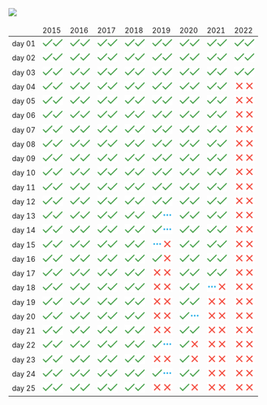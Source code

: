 ![](https://img.shields.io/badge/stars⭐-315/400-yellow)
<table>
<thead>
	<tr>
		<td></td>
		<td>2015</td>
		<td>2016</td>
		<td>2017</td>
		<td>2018</td>
		<td>2019</td>
		<td>2020</td>
		<td>2021</td>
		<td>2022</td>
	</tr>
</thead>
<tbody>
	<tr>
		<td>day 01</td>
		<td><a href="solutions/2015/day01/task1"><img src="misc/images/solved.png" width="20" height="20"></a><a href="solutions/2015/day01/task2"><img src="misc/images/solved.png" width="20" height="20"></a></td>
		<td><a href="solutions/2016/day01/task1"><img src="misc/images/solved.png" width="20" height="20"></a><a href="solutions/2016/day01/task2"><img src="misc/images/solved.png" width="20" height="20"></a></td>
		<td><a href="solutions/2017/day01/task1"><img src="misc/images/solved.png" width="20" height="20"></a><a href="solutions/2017/day01/task2"><img src="misc/images/solved.png" width="20" height="20"></a></td>
		<td><a href="solutions/2018/day01/task1"><img src="misc/images/solved.png" width="20" height="20"></a><a href="solutions/2018/day01/task2"><img src="misc/images/solved.png" width="20" height="20"></a></td>
		<td><a href="solutions/2019/day01/task1"><img src="misc/images/solved.png" width="20" height="20"></a><a href="solutions/2019/day01/task2"><img src="misc/images/solved.png" width="20" height="20"></a></td>
		<td><a href="solutions/2020/day01/task1"><img src="misc/images/solved.png" width="20" height="20"></a><a href="solutions/2020/day01/task2"><img src="misc/images/solved.png" width="20" height="20"></a></td>
		<td><a href="solutions/2021/day01/task1"><img src="misc/images/solved.png" width="20" height="20"></a><a href="solutions/2021/day01/task2"><img src="misc/images/solved.png" width="20" height="20"></a></td>
		<td><a href="solutions/2022/day01/task1"><img src="misc/images/solved.png" width="20" height="20"></a><a href="solutions/2022/day01/task2"><img src="misc/images/solved.png" width="20" height="20"></a></td>
	</tr>
	<tr>
		<td>day 02</td>
		<td><a href="solutions/2015/day02/task1"><img src="misc/images/solved.png" width="20" height="20"></a><a href="solutions/2015/day02/task2"><img src="misc/images/solved.png" width="20" height="20"></a></td>
		<td><a href="solutions/2016/day02/task1"><img src="misc/images/solved.png" width="20" height="20"></a><a href="solutions/2016/day02/task2"><img src="misc/images/solved.png" width="20" height="20"></a></td>
		<td><a href="solutions/2017/day02/task1"><img src="misc/images/solved.png" width="20" height="20"></a><a href="solutions/2017/day02/task2"><img src="misc/images/solved.png" width="20" height="20"></a></td>
		<td><a href="solutions/2018/day02/task1"><img src="misc/images/solved.png" width="20" height="20"></a><a href="solutions/2018/day02/task2"><img src="misc/images/solved.png" width="20" height="20"></a></td>
		<td><a href="solutions/2019/day02/task1"><img src="misc/images/solved.png" width="20" height="20"></a><a href="solutions/2019/day02/task2"><img src="misc/images/solved.png" width="20" height="20"></a></td>
		<td><a href="solutions/2020/day02/task1"><img src="misc/images/solved.png" width="20" height="20"></a><a href="solutions/2020/day02/task2"><img src="misc/images/solved.png" width="20" height="20"></a></td>
		<td><a href="solutions/2021/day02/task1"><img src="misc/images/solved.png" width="20" height="20"></a><a href="solutions/2021/day02/task2"><img src="misc/images/solved.png" width="20" height="20"></a></td>
		<td><a href="solutions/2022/day02/task1"><img src="misc/images/solved.png" width="20" height="20"></a><a href="solutions/2022/day02/task2"><img src="misc/images/solved.png" width="20" height="20"></a></td>
	</tr>
	<tr>
		<td>day 03</td>
		<td><a href="solutions/2015/day03/task1"><img src="misc/images/solved.png" width="20" height="20"></a><a href="solutions/2015/day03/task2"><img src="misc/images/solved.png" width="20" height="20"></a></td>
		<td><a href="solutions/2016/day03/task1"><img src="misc/images/solved.png" width="20" height="20"></a><a href="solutions/2016/day03/task2"><img src="misc/images/solved.png" width="20" height="20"></a></td>
		<td><a href="solutions/2017/day03/task1"><img src="misc/images/solved.png" width="20" height="20"></a><a href="solutions/2017/day03/task2"><img src="misc/images/solved.png" width="20" height="20"></a></td>
		<td><a href="solutions/2018/day03/task1"><img src="misc/images/solved.png" width="20" height="20"></a><a href="solutions/2018/day03/task2"><img src="misc/images/solved.png" width="20" height="20"></a></td>
		<td><a href="solutions/2019/day03/task1"><img src="misc/images/solved.png" width="20" height="20"></a><a href="solutions/2019/day03/task2"><img src="misc/images/solved.png" width="20" height="20"></a></td>
		<td><a href="solutions/2020/day03/task1"><img src="misc/images/solved.png" width="20" height="20"></a><a href="solutions/2020/day03/task2"><img src="misc/images/solved.png" width="20" height="20"></a></td>
		<td><a href="solutions/2021/day03/task1"><img src="misc/images/solved.png" width="20" height="20"></a><a href="solutions/2021/day03/task2"><img src="misc/images/solved.png" width="20" height="20"></a></td>
		<td><a href="solutions/2022/day03/task1"><img src="misc/images/solved.png" width="20" height="20"></a><a href="solutions/2022/day03/task2"><img src="misc/images/solved.png" width="20" height="20"></a></td>
	</tr>
	<tr>
		<td>day 04</td>
		<td><a href="solutions/2015/day04/task1"><img src="misc/images/solved.png" width="20" height="20"></a><a href="solutions/2015/day04/task2"><img src="misc/images/solved.png" width="20" height="20"></a></td>
		<td><a href="solutions/2016/day04/task1"><img src="misc/images/solved.png" width="20" height="20"></a><a href="solutions/2016/day04/task2"><img src="misc/images/solved.png" width="20" height="20"></a></td>
		<td><a href="solutions/2017/day04/task1"><img src="misc/images/solved.png" width="20" height="20"></a><a href="solutions/2017/day04/task2"><img src="misc/images/solved.png" width="20" height="20"></a></td>
		<td><a href="solutions/2018/day04/task1"><img src="misc/images/solved.png" width="20" height="20"></a><a href="solutions/2018/day04/task2"><img src="misc/images/solved.png" width="20" height="20"></a></td>
		<td><a href="solutions/2019/day04/task1"><img src="misc/images/solved.png" width="20" height="20"></a><a href="solutions/2019/day04/task2"><img src="misc/images/solved.png" width="20" height="20"></a></td>
		<td><a href="solutions/2020/day04/task1"><img src="misc/images/solved.png" width="20" height="20"></a><a href="solutions/2020/day04/task2"><img src="misc/images/solved.png" width="20" height="20"></a></td>
		<td><a href="solutions/2021/day04/task1"><img src="misc/images/solved.png" width="20" height="20"></a><a href="solutions/2021/day04/task2"><img src="misc/images/solved.png" width="20" height="20"></a></td>
		<td><a href="solutions/2022/day04/task1"><img src="misc/images/notStarted.png" width="20" height="20"></a><a href="solutions/2022/day04/task2"><img src="misc/images/notStarted.png" width="20" height="20"></a></td>
	</tr>
	<tr>
		<td>day 05</td>
		<td><a href="solutions/2015/day05/task1"><img src="misc/images/solved.png" width="20" height="20"></a><a href="solutions/2015/day05/task2"><img src="misc/images/solved.png" width="20" height="20"></a></td>
		<td><a href="solutions/2016/day05/task1"><img src="misc/images/solved.png" width="20" height="20"></a><a href="solutions/2016/day05/task2"><img src="misc/images/solved.png" width="20" height="20"></a></td>
		<td><a href="solutions/2017/day05/task1"><img src="misc/images/solved.png" width="20" height="20"></a><a href="solutions/2017/day05/task2"><img src="misc/images/solved.png" width="20" height="20"></a></td>
		<td><a href="solutions/2018/day05/task1"><img src="misc/images/solved.png" width="20" height="20"></a><a href="solutions/2018/day05/task2"><img src="misc/images/solved.png" width="20" height="20"></a></td>
		<td><a href="solutions/2019/day05/task1"><img src="misc/images/solved.png" width="20" height="20"></a><a href="solutions/2019/day05/task2"><img src="misc/images/solved.png" width="20" height="20"></a></td>
		<td><a href="solutions/2020/day05/task1"><img src="misc/images/solved.png" width="20" height="20"></a><a href="solutions/2020/day05/task2"><img src="misc/images/solved.png" width="20" height="20"></a></td>
		<td><a href="solutions/2021/day05/task1"><img src="misc/images/solved.png" width="20" height="20"></a><a href="solutions/2021/day05/task2"><img src="misc/images/solved.png" width="20" height="20"></a></td>
		<td><a href="solutions/2022/day05/task1"><img src="misc/images/notStarted.png" width="20" height="20"></a><a href="solutions/2022/day05/task2"><img src="misc/images/notStarted.png" width="20" height="20"></a></td>
	</tr>
	<tr>
		<td>day 06</td>
		<td><a href="solutions/2015/day06/task1"><img src="misc/images/solved.png" width="20" height="20"></a><a href="solutions/2015/day06/task2"><img src="misc/images/solved.png" width="20" height="20"></a></td>
		<td><a href="solutions/2016/day06/task1"><img src="misc/images/solved.png" width="20" height="20"></a><a href="solutions/2016/day06/task2"><img src="misc/images/solved.png" width="20" height="20"></a></td>
		<td><a href="solutions/2017/day06/task1"><img src="misc/images/solved.png" width="20" height="20"></a><a href="solutions/2017/day06/task2"><img src="misc/images/solved.png" width="20" height="20"></a></td>
		<td><a href="solutions/2018/day06/task1"><img src="misc/images/solved.png" width="20" height="20"></a><a href="solutions/2018/day06/task2"><img src="misc/images/solved.png" width="20" height="20"></a></td>
		<td><a href="solutions/2019/day06/task1"><img src="misc/images/solved.png" width="20" height="20"></a><a href="solutions/2019/day06/task2"><img src="misc/images/solved.png" width="20" height="20"></a></td>
		<td><a href="solutions/2020/day06/task1"><img src="misc/images/solved.png" width="20" height="20"></a><a href="solutions/2020/day06/task2"><img src="misc/images/solved.png" width="20" height="20"></a></td>
		<td><a href="solutions/2021/day06/task1"><img src="misc/images/solved.png" width="20" height="20"></a><a href="solutions/2021/day06/task2"><img src="misc/images/solved.png" width="20" height="20"></a></td>
		<td><a href="solutions/2022/day06/task1"><img src="misc/images/notStarted.png" width="20" height="20"></a><a href="solutions/2022/day06/task2"><img src="misc/images/notStarted.png" width="20" height="20"></a></td>
	</tr>
	<tr>
		<td>day 07</td>
		<td><a href="solutions/2015/day07/task1"><img src="misc/images/solved.png" width="20" height="20"></a><a href="solutions/2015/day07/task2"><img src="misc/images/solved.png" width="20" height="20"></a></td>
		<td><a href="solutions/2016/day07/task1"><img src="misc/images/solved.png" width="20" height="20"></a><a href="solutions/2016/day07/task2"><img src="misc/images/solved.png" width="20" height="20"></a></td>
		<td><a href="solutions/2017/day07/task1"><img src="misc/images/solved.png" width="20" height="20"></a><a href="solutions/2017/day07/task2"><img src="misc/images/solved.png" width="20" height="20"></a></td>
		<td><a href="solutions/2018/day07/task1"><img src="misc/images/solved.png" width="20" height="20"></a><a href="solutions/2018/day07/task2"><img src="misc/images/solved.png" width="20" height="20"></a></td>
		<td><a href="solutions/2019/day07/task1"><img src="misc/images/solved.png" width="20" height="20"></a><a href="solutions/2019/day07/task2"><img src="misc/images/solved.png" width="20" height="20"></a></td>
		<td><a href="solutions/2020/day07/task1"><img src="misc/images/solved.png" width="20" height="20"></a><a href="solutions/2020/day07/task2"><img src="misc/images/solved.png" width="20" height="20"></a></td>
		<td><a href="solutions/2021/day07/task1"><img src="misc/images/solved.png" width="20" height="20"></a><a href="solutions/2021/day07/task2"><img src="misc/images/solved.png" width="20" height="20"></a></td>
		<td><a href="solutions/2022/day07/task1"><img src="misc/images/notStarted.png" width="20" height="20"></a><a href="solutions/2022/day07/task2"><img src="misc/images/notStarted.png" width="20" height="20"></a></td>
	</tr>
	<tr>
		<td>day 08</td>
		<td><a href="solutions/2015/day08/task1"><img src="misc/images/solved.png" width="20" height="20"></a><a href="solutions/2015/day08/task2"><img src="misc/images/solved.png" width="20" height="20"></a></td>
		<td><a href="solutions/2016/day08/task1"><img src="misc/images/solved.png" width="20" height="20"></a><a href="solutions/2016/day08/task2"><img src="misc/images/solved.png" width="20" height="20"></a></td>
		<td><a href="solutions/2017/day08/task1"><img src="misc/images/solved.png" width="20" height="20"></a><a href="solutions/2017/day08/task2"><img src="misc/images/solved.png" width="20" height="20"></a></td>
		<td><a href="solutions/2018/day08/task1"><img src="misc/images/solved.png" width="20" height="20"></a><a href="solutions/2018/day08/task2"><img src="misc/images/solved.png" width="20" height="20"></a></td>
		<td><a href="solutions/2019/day08/task1"><img src="misc/images/solved.png" width="20" height="20"></a><a href="solutions/2019/day08/task2"><img src="misc/images/solved.png" width="20" height="20"></a></td>
		<td><a href="solutions/2020/day08/task1"><img src="misc/images/solved.png" width="20" height="20"></a><a href="solutions/2020/day08/task2"><img src="misc/images/solved.png" width="20" height="20"></a></td>
		<td><a href="solutions/2021/day08/task1"><img src="misc/images/solved.png" width="20" height="20"></a><a href="solutions/2021/day08/task2"><img src="misc/images/solved.png" width="20" height="20"></a></td>
		<td><a href="solutions/2022/day08/task1"><img src="misc/images/notStarted.png" width="20" height="20"></a><a href="solutions/2022/day08/task2"><img src="misc/images/notStarted.png" width="20" height="20"></a></td>
	</tr>
	<tr>
		<td>day 09</td>
		<td><a href="solutions/2015/day09/task1"><img src="misc/images/solved.png" width="20" height="20"></a><a href="solutions/2015/day09/task2"><img src="misc/images/solved.png" width="20" height="20"></a></td>
		<td><a href="solutions/2016/day09/task1"><img src="misc/images/solved.png" width="20" height="20"></a><a href="solutions/2016/day09/task2"><img src="misc/images/solved.png" width="20" height="20"></a></td>
		<td><a href="solutions/2017/day09/task1"><img src="misc/images/solved.png" width="20" height="20"></a><a href="solutions/2017/day09/task2"><img src="misc/images/solved.png" width="20" height="20"></a></td>
		<td><a href="solutions/2018/day09/task1"><img src="misc/images/solved.png" width="20" height="20"></a><a href="solutions/2018/day09/task2"><img src="misc/images/solved.png" width="20" height="20"></a></td>
		<td><a href="solutions/2019/day09/task1"><img src="misc/images/solved.png" width="20" height="20"></a><a href="solutions/2019/day09/task2"><img src="misc/images/solved.png" width="20" height="20"></a></td>
		<td><a href="solutions/2020/day09/task1"><img src="misc/images/solved.png" width="20" height="20"></a><a href="solutions/2020/day09/task2"><img src="misc/images/solved.png" width="20" height="20"></a></td>
		<td><a href="solutions/2021/day09/task1"><img src="misc/images/solved.png" width="20" height="20"></a><a href="solutions/2021/day09/task2"><img src="misc/images/solved.png" width="20" height="20"></a></td>
		<td><a href="solutions/2022/day09/task1"><img src="misc/images/notStarted.png" width="20" height="20"></a><a href="solutions/2022/day09/task2"><img src="misc/images/notStarted.png" width="20" height="20"></a></td>
	</tr>
	<tr>
		<td>day 10</td>
		<td><a href="solutions/2015/day10/task1"><img src="misc/images/solved.png" width="20" height="20"></a><a href="solutions/2015/day10/task2"><img src="misc/images/solved.png" width="20" height="20"></a></td>
		<td><a href="solutions/2016/day10/task1"><img src="misc/images/solved.png" width="20" height="20"></a><a href="solutions/2016/day10/task2"><img src="misc/images/solved.png" width="20" height="20"></a></td>
		<td><a href="solutions/2017/day10/task1"><img src="misc/images/solved.png" width="20" height="20"></a><a href="solutions/2017/day10/task2"><img src="misc/images/solved.png" width="20" height="20"></a></td>
		<td><a href="solutions/2018/day10/task1"><img src="misc/images/solved.png" width="20" height="20"></a><a href="solutions/2018/day10/task2"><img src="misc/images/solved.png" width="20" height="20"></a></td>
		<td><a href="solutions/2019/day10/task1"><img src="misc/images/solved.png" width="20" height="20"></a><a href="solutions/2019/day10/task2"><img src="misc/images/solved.png" width="20" height="20"></a></td>
		<td><a href="solutions/2020/day10/task1"><img src="misc/images/solved.png" width="20" height="20"></a><a href="solutions/2020/day10/task2"><img src="misc/images/solved.png" width="20" height="20"></a></td>
		<td><a href="solutions/2021/day10/task1"><img src="misc/images/solved.png" width="20" height="20"></a><a href="solutions/2021/day10/task2"><img src="misc/images/solved.png" width="20" height="20"></a></td>
		<td><a href="solutions/2022/day10/task1"><img src="misc/images/notStarted.png" width="20" height="20"></a><a href="solutions/2022/day10/task2"><img src="misc/images/notStarted.png" width="20" height="20"></a></td>
	</tr>
	<tr>
		<td>day 11</td>
		<td><a href="solutions/2015/day11/task1"><img src="misc/images/solved.png" width="20" height="20"></a><a href="solutions/2015/day11/task2"><img src="misc/images/solved.png" width="20" height="20"></a></td>
		<td><a href="solutions/2016/day11/task1"><img src="misc/images/solved.png" width="20" height="20"></a><a href="solutions/2016/day11/task2"><img src="misc/images/solved.png" width="20" height="20"></a></td>
		<td><a href="solutions/2017/day11/task1"><img src="misc/images/solved.png" width="20" height="20"></a><a href="solutions/2017/day11/task2"><img src="misc/images/solved.png" width="20" height="20"></a></td>
		<td><a href="solutions/2018/day11/task1"><img src="misc/images/solved.png" width="20" height="20"></a><a href="solutions/2018/day11/task2"><img src="misc/images/solved.png" width="20" height="20"></a></td>
		<td><a href="solutions/2019/day11/task1"><img src="misc/images/solved.png" width="20" height="20"></a><a href="solutions/2019/day11/task2"><img src="misc/images/solved.png" width="20" height="20"></a></td>
		<td><a href="solutions/2020/day11/task1"><img src="misc/images/solved.png" width="20" height="20"></a><a href="solutions/2020/day11/task2"><img src="misc/images/solved.png" width="20" height="20"></a></td>
		<td><a href="solutions/2021/day11/task1"><img src="misc/images/solved.png" width="20" height="20"></a><a href="solutions/2021/day11/task2"><img src="misc/images/solved.png" width="20" height="20"></a></td>
		<td><a href="solutions/2022/day11/task1"><img src="misc/images/notStarted.png" width="20" height="20"></a><a href="solutions/2022/day11/task2"><img src="misc/images/notStarted.png" width="20" height="20"></a></td>
	</tr>
	<tr>
		<td>day 12</td>
		<td><a href="solutions/2015/day12/task1"><img src="misc/images/solved.png" width="20" height="20"></a><a href="solutions/2015/day12/task2"><img src="misc/images/solved.png" width="20" height="20"></a></td>
		<td><a href="solutions/2016/day12/task1"><img src="misc/images/solved.png" width="20" height="20"></a><a href="solutions/2016/day12/task2"><img src="misc/images/solved.png" width="20" height="20"></a></td>
		<td><a href="solutions/2017/day12/task1"><img src="misc/images/solved.png" width="20" height="20"></a><a href="solutions/2017/day12/task2"><img src="misc/images/solved.png" width="20" height="20"></a></td>
		<td><a href="solutions/2018/day12/task1"><img src="misc/images/solved.png" width="20" height="20"></a><a href="solutions/2018/day12/task2"><img src="misc/images/solved.png" width="20" height="20"></a></td>
		<td><a href="solutions/2019/day12/task1"><img src="misc/images/solved.png" width="20" height="20"></a><a href="solutions/2019/day12/task2"><img src="misc/images/solved.png" width="20" height="20"></a></td>
		<td><a href="solutions/2020/day12/task1"><img src="misc/images/solved.png" width="20" height="20"></a><a href="solutions/2020/day12/task2"><img src="misc/images/solved.png" width="20" height="20"></a></td>
		<td><a href="solutions/2021/day12/task1"><img src="misc/images/solved.png" width="20" height="20"></a><a href="solutions/2021/day12/task2"><img src="misc/images/solved.png" width="20" height="20"></a></td>
		<td><a href="solutions/2022/day12/task1"><img src="misc/images/notStarted.png" width="20" height="20"></a><a href="solutions/2022/day12/task2"><img src="misc/images/notStarted.png" width="20" height="20"></a></td>
	</tr>
	<tr>
		<td>day 13</td>
		<td><a href="solutions/2015/day13/task1"><img src="misc/images/solved.png" width="20" height="20"></a><a href="solutions/2015/day13/task2"><img src="misc/images/solved.png" width="20" height="20"></a></td>
		<td><a href="solutions/2016/day13/task1"><img src="misc/images/solved.png" width="20" height="20"></a><a href="solutions/2016/day13/task2"><img src="misc/images/solved.png" width="20" height="20"></a></td>
		<td><a href="solutions/2017/day13/task1"><img src="misc/images/solved.png" width="20" height="20"></a><a href="solutions/2017/day13/task2"><img src="misc/images/solved.png" width="20" height="20"></a></td>
		<td><a href="solutions/2018/day13/task1"><img src="misc/images/solved.png" width="20" height="20"></a><a href="solutions/2018/day13/task2"><img src="misc/images/solved.png" width="20" height="20"></a></td>
		<td><a href="solutions/2019/day13/task1"><img src="misc/images/solved.png" width="20" height="20"></a><a href="solutions/2019/day13/task2"><img src="misc/images/inProgress.png" width="20" height="20"></a></td>
		<td><a href="solutions/2020/day13/task1"><img src="misc/images/solved.png" width="20" height="20"></a><a href="solutions/2020/day13/task2"><img src="misc/images/solved.png" width="20" height="20"></a></td>
		<td><a href="solutions/2021/day13/task1"><img src="misc/images/solved.png" width="20" height="20"></a><a href="solutions/2021/day13/task2"><img src="misc/images/solved.png" width="20" height="20"></a></td>
		<td><a href="solutions/2022/day13/task1"><img src="misc/images/notStarted.png" width="20" height="20"></a><a href="solutions/2022/day13/task2"><img src="misc/images/notStarted.png" width="20" height="20"></a></td>
	</tr>
	<tr>
		<td>day 14</td>
		<td><a href="solutions/2015/day14/task1"><img src="misc/images/solved.png" width="20" height="20"></a><a href="solutions/2015/day14/task2"><img src="misc/images/solved.png" width="20" height="20"></a></td>
		<td><a href="solutions/2016/day14/task1"><img src="misc/images/solved.png" width="20" height="20"></a><a href="solutions/2016/day14/task2"><img src="misc/images/solved.png" width="20" height="20"></a></td>
		<td><a href="solutions/2017/day14/task1"><img src="misc/images/solved.png" width="20" height="20"></a><a href="solutions/2017/day14/task2"><img src="misc/images/solved.png" width="20" height="20"></a></td>
		<td><a href="solutions/2018/day14/task1"><img src="misc/images/solved.png" width="20" height="20"></a><a href="solutions/2018/day14/task2"><img src="misc/images/solved.png" width="20" height="20"></a></td>
		<td><a href="solutions/2019/day14/task1"><img src="misc/images/solved.png" width="20" height="20"></a><a href="solutions/2019/day14/task2"><img src="misc/images/inProgress.png" width="20" height="20"></a></td>
		<td><a href="solutions/2020/day14/task1"><img src="misc/images/solved.png" width="20" height="20"></a><a href="solutions/2020/day14/task2"><img src="misc/images/solved.png" width="20" height="20"></a></td>
		<td><a href="solutions/2021/day14/task1"><img src="misc/images/solved.png" width="20" height="20"></a><a href="solutions/2021/day14/task2"><img src="misc/images/solved.png" width="20" height="20"></a></td>
		<td><a href="solutions/2022/day14/task1"><img src="misc/images/notStarted.png" width="20" height="20"></a><a href="solutions/2022/day14/task2"><img src="misc/images/notStarted.png" width="20" height="20"></a></td>
	</tr>
	<tr>
		<td>day 15</td>
		<td><a href="solutions/2015/day15/task1"><img src="misc/images/solved.png" width="20" height="20"></a><a href="solutions/2015/day15/task2"><img src="misc/images/solved.png" width="20" height="20"></a></td>
		<td><a href="solutions/2016/day15/task1"><img src="misc/images/solved.png" width="20" height="20"></a><a href="solutions/2016/day15/task2"><img src="misc/images/solved.png" width="20" height="20"></a></td>
		<td><a href="solutions/2017/day15/task1"><img src="misc/images/solved.png" width="20" height="20"></a><a href="solutions/2017/day15/task2"><img src="misc/images/solved.png" width="20" height="20"></a></td>
		<td><a href="solutions/2018/day15/task1"><img src="misc/images/solved.png" width="20" height="20"></a><a href="solutions/2018/day15/task2"><img src="misc/images/solved.png" width="20" height="20"></a></td>
		<td><a href="solutions/2019/day15/task1"><img src="misc/images/inProgress.png" width="20" height="20"></a><a href="solutions/2019/day15/task2"><img src="misc/images/notStarted.png" width="20" height="20"></a></td>
		<td><a href="solutions/2020/day15/task1"><img src="misc/images/solved.png" width="20" height="20"></a><a href="solutions/2020/day15/task2"><img src="misc/images/solved.png" width="20" height="20"></a></td>
		<td><a href="solutions/2021/day15/task1"><img src="misc/images/solved.png" width="20" height="20"></a><a href="solutions/2021/day15/task2"><img src="misc/images/solved.png" width="20" height="20"></a></td>
		<td><a href="solutions/2022/day15/task1"><img src="misc/images/notStarted.png" width="20" height="20"></a><a href="solutions/2022/day15/task2"><img src="misc/images/notStarted.png" width="20" height="20"></a></td>
	</tr>
	<tr>
		<td>day 16</td>
		<td><a href="solutions/2015/day16/task1"><img src="misc/images/solved.png" width="20" height="20"></a><a href="solutions/2015/day16/task2"><img src="misc/images/solved.png" width="20" height="20"></a></td>
		<td><a href="solutions/2016/day16/task1"><img src="misc/images/solved.png" width="20" height="20"></a><a href="solutions/2016/day16/task2"><img src="misc/images/solved.png" width="20" height="20"></a></td>
		<td><a href="solutions/2017/day16/task1"><img src="misc/images/solved.png" width="20" height="20"></a><a href="solutions/2017/day16/task2"><img src="misc/images/solved.png" width="20" height="20"></a></td>
		<td><a href="solutions/2018/day16/task1"><img src="misc/images/solved.png" width="20" height="20"></a><a href="solutions/2018/day16/task2"><img src="misc/images/solved.png" width="20" height="20"></a></td>
		<td><a href="solutions/2019/day16/task1"><img src="misc/images/solved.png" width="20" height="20"></a><a href="solutions/2019/day16/task2"><img src="misc/images/notStarted.png" width="20" height="20"></a></td>
		<td><a href="solutions/2020/day16/task1"><img src="misc/images/solved.png" width="20" height="20"></a><a href="solutions/2020/day16/task2"><img src="misc/images/solved.png" width="20" height="20"></a></td>
		<td><a href="solutions/2021/day16/task1"><img src="misc/images/solved.png" width="20" height="20"></a><a href="solutions/2021/day16/task2"><img src="misc/images/solved.png" width="20" height="20"></a></td>
		<td><a href="solutions/2022/day16/task1"><img src="misc/images/notStarted.png" width="20" height="20"></a><a href="solutions/2022/day16/task2"><img src="misc/images/notStarted.png" width="20" height="20"></a></td>
	</tr>
	<tr>
		<td>day 17</td>
		<td><a href="solutions/2015/day17/task1"><img src="misc/images/solved.png" width="20" height="20"></a><a href="solutions/2015/day17/task2"><img src="misc/images/solved.png" width="20" height="20"></a></td>
		<td><a href="solutions/2016/day17/task1"><img src="misc/images/solved.png" width="20" height="20"></a><a href="solutions/2016/day17/task2"><img src="misc/images/solved.png" width="20" height="20"></a></td>
		<td><a href="solutions/2017/day17/task1"><img src="misc/images/solved.png" width="20" height="20"></a><a href="solutions/2017/day17/task2"><img src="misc/images/solved.png" width="20" height="20"></a></td>
		<td><a href="solutions/2018/day17/task1"><img src="misc/images/solved.png" width="20" height="20"></a><a href="solutions/2018/day17/task2"><img src="misc/images/solved.png" width="20" height="20"></a></td>
		<td><a href="solutions/2019/day17/task1"><img src="misc/images/notStarted.png" width="20" height="20"></a><a href="solutions/2019/day17/task2"><img src="misc/images/notStarted.png" width="20" height="20"></a></td>
		<td><a href="solutions/2020/day17/task1"><img src="misc/images/solved.png" width="20" height="20"></a><a href="solutions/2020/day17/task2"><img src="misc/images/solved.png" width="20" height="20"></a></td>
		<td><a href="solutions/2021/day17/task1"><img src="misc/images/solved.png" width="20" height="20"></a><a href="solutions/2021/day17/task2"><img src="misc/images/solved.png" width="20" height="20"></a></td>
		<td><a href="solutions/2022/day17/task1"><img src="misc/images/notStarted.png" width="20" height="20"></a><a href="solutions/2022/day17/task2"><img src="misc/images/notStarted.png" width="20" height="20"></a></td>
	</tr>
	<tr>
		<td>day 18</td>
		<td><a href="solutions/2015/day18/task1"><img src="misc/images/solved.png" width="20" height="20"></a><a href="solutions/2015/day18/task2"><img src="misc/images/solved.png" width="20" height="20"></a></td>
		<td><a href="solutions/2016/day18/task1"><img src="misc/images/solved.png" width="20" height="20"></a><a href="solutions/2016/day18/task2"><img src="misc/images/solved.png" width="20" height="20"></a></td>
		<td><a href="solutions/2017/day18/task1"><img src="misc/images/solved.png" width="20" height="20"></a><a href="solutions/2017/day18/task2"><img src="misc/images/solved.png" width="20" height="20"></a></td>
		<td><a href="solutions/2018/day18/task1"><img src="misc/images/solved.png" width="20" height="20"></a><a href="solutions/2018/day18/task2"><img src="misc/images/solved.png" width="20" height="20"></a></td>
		<td><a href="solutions/2019/day18/task1"><img src="misc/images/notStarted.png" width="20" height="20"></a><a href="solutions/2019/day18/task2"><img src="misc/images/notStarted.png" width="20" height="20"></a></td>
		<td><a href="solutions/2020/day18/task1"><img src="misc/images/solved.png" width="20" height="20"></a><a href="solutions/2020/day18/task2"><img src="misc/images/solved.png" width="20" height="20"></a></td>
		<td><a href="solutions/2021/day18/task1"><img src="misc/images/inProgress.png" width="20" height="20"></a><a href="solutions/2021/day18/task2"><img src="misc/images/notStarted.png" width="20" height="20"></a></td>
		<td><a href="solutions/2022/day18/task1"><img src="misc/images/notStarted.png" width="20" height="20"></a><a href="solutions/2022/day18/task2"><img src="misc/images/notStarted.png" width="20" height="20"></a></td>
	</tr>
	<tr>
		<td>day 19</td>
		<td><a href="solutions/2015/day19/task1"><img src="misc/images/solved.png" width="20" height="20"></a><a href="solutions/2015/day19/task2"><img src="misc/images/solved.png" width="20" height="20"></a></td>
		<td><a href="solutions/2016/day19/task1"><img src="misc/images/solved.png" width="20" height="20"></a><a href="solutions/2016/day19/task2"><img src="misc/images/solved.png" width="20" height="20"></a></td>
		<td><a href="solutions/2017/day19/task1"><img src="misc/images/solved.png" width="20" height="20"></a><a href="solutions/2017/day19/task2"><img src="misc/images/solved.png" width="20" height="20"></a></td>
		<td><a href="solutions/2018/day19/task1"><img src="misc/images/solved.png" width="20" height="20"></a><a href="solutions/2018/day19/task2"><img src="misc/images/solved.png" width="20" height="20"></a></td>
		<td><a href="solutions/2019/day19/task1"><img src="misc/images/notStarted.png" width="20" height="20"></a><a href="solutions/2019/day19/task2"><img src="misc/images/notStarted.png" width="20" height="20"></a></td>
		<td><a href="solutions/2020/day19/task1"><img src="misc/images/solved.png" width="20" height="20"></a><a href="solutions/2020/day19/task2"><img src="misc/images/solved.png" width="20" height="20"></a></td>
		<td><a href="solutions/2021/day19/task1"><img src="misc/images/notStarted.png" width="20" height="20"></a><a href="solutions/2021/day19/task2"><img src="misc/images/notStarted.png" width="20" height="20"></a></td>
		<td><a href="solutions/2022/day19/task1"><img src="misc/images/notStarted.png" width="20" height="20"></a><a href="solutions/2022/day19/task2"><img src="misc/images/notStarted.png" width="20" height="20"></a></td>
	</tr>
	<tr>
		<td>day 20</td>
		<td><a href="solutions/2015/day20/task1"><img src="misc/images/solved.png" width="20" height="20"></a><a href="solutions/2015/day20/task2"><img src="misc/images/solved.png" width="20" height="20"></a></td>
		<td><a href="solutions/2016/day20/task1"><img src="misc/images/solved.png" width="20" height="20"></a><a href="solutions/2016/day20/task2"><img src="misc/images/solved.png" width="20" height="20"></a></td>
		<td><a href="solutions/2017/day20/task1"><img src="misc/images/solved.png" width="20" height="20"></a><a href="solutions/2017/day20/task2"><img src="misc/images/solved.png" width="20" height="20"></a></td>
		<td><a href="solutions/2018/day20/task1"><img src="misc/images/solved.png" width="20" height="20"></a><a href="solutions/2018/day20/task2"><img src="misc/images/solved.png" width="20" height="20"></a></td>
		<td><a href="solutions/2019/day20/task1"><img src="misc/images/notStarted.png" width="20" height="20"></a><a href="solutions/2019/day20/task2"><img src="misc/images/notStarted.png" width="20" height="20"></a></td>
		<td><a href="solutions/2020/day20/task1"><img src="misc/images/solved.png" width="20" height="20"></a><a href="solutions/2020/day20/task2"><img src="misc/images/inProgress.png" width="20" height="20"></a></td>
		<td><a href="solutions/2021/day20/task1"><img src="misc/images/notStarted.png" width="20" height="20"></a><a href="solutions/2021/day20/task2"><img src="misc/images/notStarted.png" width="20" height="20"></a></td>
		<td><a href="solutions/2022/day20/task1"><img src="misc/images/notStarted.png" width="20" height="20"></a><a href="solutions/2022/day20/task2"><img src="misc/images/notStarted.png" width="20" height="20"></a></td>
	</tr>
	<tr>
		<td>day 21</td>
		<td><a href="solutions/2015/day21/task1"><img src="misc/images/solved.png" width="20" height="20"></a><a href="solutions/2015/day21/task2"><img src="misc/images/solved.png" width="20" height="20"></a></td>
		<td><a href="solutions/2016/day21/task1"><img src="misc/images/solved.png" width="20" height="20"></a><a href="solutions/2016/day21/task2"><img src="misc/images/solved.png" width="20" height="20"></a></td>
		<td><a href="solutions/2017/day21/task1"><img src="misc/images/solved.png" width="20" height="20"></a><a href="solutions/2017/day21/task2"><img src="misc/images/solved.png" width="20" height="20"></a></td>
		<td><a href="solutions/2018/day21/task1"><img src="misc/images/solved.png" width="20" height="20"></a><a href="solutions/2018/day21/task2"><img src="misc/images/solved.png" width="20" height="20"></a></td>
		<td><a href="solutions/2019/day21/task1"><img src="misc/images/notStarted.png" width="20" height="20"></a><a href="solutions/2019/day21/task2"><img src="misc/images/notStarted.png" width="20" height="20"></a></td>
		<td><a href="solutions/2020/day21/task1"><img src="misc/images/solved.png" width="20" height="20"></a><a href="solutions/2020/day21/task2"><img src="misc/images/solved.png" width="20" height="20"></a></td>
		<td><a href="solutions/2021/day21/task1"><img src="misc/images/notStarted.png" width="20" height="20"></a><a href="solutions/2021/day21/task2"><img src="misc/images/notStarted.png" width="20" height="20"></a></td>
		<td><a href="solutions/2022/day21/task1"><img src="misc/images/notStarted.png" width="20" height="20"></a><a href="solutions/2022/day21/task2"><img src="misc/images/notStarted.png" width="20" height="20"></a></td>
	</tr>
	<tr>
		<td>day 22</td>
		<td><a href="solutions/2015/day22/task1"><img src="misc/images/solved.png" width="20" height="20"></a><a href="solutions/2015/day22/task2"><img src="misc/images/solved.png" width="20" height="20"></a></td>
		<td><a href="solutions/2016/day22/task1"><img src="misc/images/solved.png" width="20" height="20"></a><a href="solutions/2016/day22/task2"><img src="misc/images/solved.png" width="20" height="20"></a></td>
		<td><a href="solutions/2017/day22/task1"><img src="misc/images/solved.png" width="20" height="20"></a><a href="solutions/2017/day22/task2"><img src="misc/images/solved.png" width="20" height="20"></a></td>
		<td><a href="solutions/2018/day22/task1"><img src="misc/images/solved.png" width="20" height="20"></a><a href="solutions/2018/day22/task2"><img src="misc/images/solved.png" width="20" height="20"></a></td>
		<td><a href="solutions/2019/day22/task1"><img src="misc/images/solved.png" width="20" height="20"></a><a href="solutions/2019/day22/task2"><img src="misc/images/inProgress.png" width="20" height="20"></a></td>
		<td><a href="solutions/2020/day22/task1"><img src="misc/images/solved.png" width="20" height="20"></a><a href="solutions/2020/day22/task2"><img src="misc/images/notStarted.png" width="20" height="20"></a></td>
		<td><a href="solutions/2021/day22/task1"><img src="misc/images/notStarted.png" width="20" height="20"></a><a href="solutions/2021/day22/task2"><img src="misc/images/notStarted.png" width="20" height="20"></a></td>
		<td><a href="solutions/2022/day22/task1"><img src="misc/images/notStarted.png" width="20" height="20"></a><a href="solutions/2022/day22/task2"><img src="misc/images/notStarted.png" width="20" height="20"></a></td>
	</tr>
	<tr>
		<td>day 23</td>
		<td><a href="solutions/2015/day23/task1"><img src="misc/images/solved.png" width="20" height="20"></a><a href="solutions/2015/day23/task2"><img src="misc/images/solved.png" width="20" height="20"></a></td>
		<td><a href="solutions/2016/day23/task1"><img src="misc/images/solved.png" width="20" height="20"></a><a href="solutions/2016/day23/task2"><img src="misc/images/solved.png" width="20" height="20"></a></td>
		<td><a href="solutions/2017/day23/task1"><img src="misc/images/solved.png" width="20" height="20"></a><a href="solutions/2017/day23/task2"><img src="misc/images/solved.png" width="20" height="20"></a></td>
		<td><a href="solutions/2018/day23/task1"><img src="misc/images/solved.png" width="20" height="20"></a><a href="solutions/2018/day23/task2"><img src="misc/images/solved.png" width="20" height="20"></a></td>
		<td><a href="solutions/2019/day23/task1"><img src="misc/images/notStarted.png" width="20" height="20"></a><a href="solutions/2019/day23/task2"><img src="misc/images/notStarted.png" width="20" height="20"></a></td>
		<td><a href="solutions/2020/day23/task1"><img src="misc/images/solved.png" width="20" height="20"></a><a href="solutions/2020/day23/task2"><img src="misc/images/notStarted.png" width="20" height="20"></a></td>
		<td><a href="solutions/2021/day23/task1"><img src="misc/images/notStarted.png" width="20" height="20"></a><a href="solutions/2021/day23/task2"><img src="misc/images/notStarted.png" width="20" height="20"></a></td>
		<td><a href="solutions/2022/day23/task1"><img src="misc/images/notStarted.png" width="20" height="20"></a><a href="solutions/2022/day23/task2"><img src="misc/images/notStarted.png" width="20" height="20"></a></td>
	</tr>
	<tr>
		<td>day 24</td>
		<td><a href="solutions/2015/day24/task1"><img src="misc/images/solved.png" width="20" height="20"></a><a href="solutions/2015/day24/task2"><img src="misc/images/solved.png" width="20" height="20"></a></td>
		<td><a href="solutions/2016/day24/task1"><img src="misc/images/solved.png" width="20" height="20"></a><a href="solutions/2016/day24/task2"><img src="misc/images/solved.png" width="20" height="20"></a></td>
		<td><a href="solutions/2017/day24/task1"><img src="misc/images/solved.png" width="20" height="20"></a><a href="solutions/2017/day24/task2"><img src="misc/images/solved.png" width="20" height="20"></a></td>
		<td><a href="solutions/2018/day24/task1"><img src="misc/images/solved.png" width="20" height="20"></a><a href="solutions/2018/day24/task2"><img src="misc/images/solved.png" width="20" height="20"></a></td>
		<td><a href="solutions/2019/day24/task1"><img src="misc/images/solved.png" width="20" height="20"></a><a href="solutions/2019/day24/task2"><img src="misc/images/inProgress.png" width="20" height="20"></a></td>
		<td><a href="solutions/2020/day24/task1"><img src="misc/images/solved.png" width="20" height="20"></a><a href="solutions/2020/day24/task2"><img src="misc/images/solved.png" width="20" height="20"></a></td>
		<td><a href="solutions/2021/day24/task1"><img src="misc/images/notStarted.png" width="20" height="20"></a><a href="solutions/2021/day24/task2"><img src="misc/images/notStarted.png" width="20" height="20"></a></td>
		<td><a href="solutions/2022/day24/task1"><img src="misc/images/notStarted.png" width="20" height="20"></a><a href="solutions/2022/day24/task2"><img src="misc/images/notStarted.png" width="20" height="20"></a></td>
	</tr>
	<tr>
		<td>day 25</td>
		<td><a href="solutions/2015/day25/task1"><img src="misc/images/solved.png" width="20" height="20"></a><a href="solutions/2015/day25/task2"><img src="misc/images/solved.png" width="20" height="20"></a></td>
		<td><a href="solutions/2016/day25/task1"><img src="misc/images/solved.png" width="20" height="20"></a><a href="solutions/2016/day25/task2"><img src="misc/images/solved.png" width="20" height="20"></a></td>
		<td><a href="solutions/2017/day25/task1"><img src="misc/images/solved.png" width="20" height="20"></a><a href="solutions/2017/day25/task2"><img src="misc/images/solved.png" width="20" height="20"></a></td>
		<td><a href="solutions/2018/day25/task1"><img src="misc/images/solved.png" width="20" height="20"></a><a href="solutions/2018/day25/task2"><img src="misc/images/solved.png" width="20" height="20"></a></td>
		<td><a href="solutions/2019/day25/task1"><img src="misc/images/notStarted.png" width="20" height="20"></a><a href="solutions/2019/day25/task2"><img src="misc/images/notStarted.png" width="20" height="20"></a></td>
		<td><a href="solutions/2020/day25/task1"><img src="misc/images/solved.png" width="20" height="20"></a><a href="solutions/2020/day25/task2"><img src="misc/images/notStarted.png" width="20" height="20"></a></td>
		<td><a href="solutions/2021/day25/task1"><img src="misc/images/notStarted.png" width="20" height="20"></a><a href="solutions/2021/day25/task2"><img src="misc/images/notStarted.png" width="20" height="20"></a></td>
		<td><a href="solutions/2022/day25/task1"><img src="misc/images/notStarted.png" width="20" height="20"></a><a href="solutions/2022/day25/task2"><img src="misc/images/notStarted.png" width="20" height="20"></a></td>
	</tr>
</tbody>
</table>